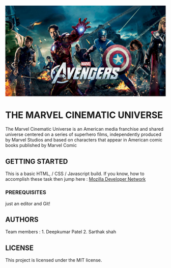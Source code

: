 ![Marvel Universe](avengers.jpg "The MCU")

# THE MARVEL CINEMATIC UNIVERSE

The Marvel Cinematic Universe is an American media franchise and shared universe centered on a series of superhero films, independently produced by Marvel Studios and based on characters that appear in American comic books published by Marvel Comic

## GETTING STARTED

This is a basic HTML, / CSS / Javascript build. If you know, how to accomplish these task then jump here :
[Mozilla Developer Network](https://www.markdownguide.org/basic-syntax/)

### PREREQUISITES

just an editor and Git!

## AUTHORS

Team members : 1. Deepkumar Patel
			   2. Sarthak shah

## LICENSE 

This project is licensed under the MIT license.

